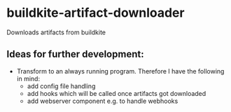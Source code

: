 # buildkite-artifact-downloader
Downloads artifacts from buildkite

 ## Ideas for further development:
 - Transform to an always running program. Therefore I have the following in mind:
   - add config file handling
   - add hooks which will be called once artifacts got downloaded
   - add webserver component e.g. to handle webhooks
